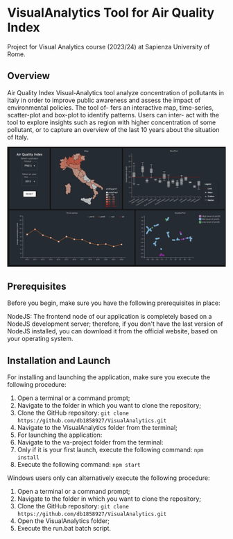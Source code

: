 # VisualAnalytics Tool for Air Quality Index
Project for Visual Analytics course (2023/24) at Sapienza University of Rome.

## Overview
Air Quality Index Visual-Analytics
tool analyze concentration of pollutants in Italy
in order to improve public awareness and assess
the impact of environmental policies. The tool of-
fers an interactive map, time-series, scatter-plot
and box-plot to identify patterns. Users can inter-
act with the tool to explore insights such as region
with higher concentration of some pollutant, or to
capture an overview of the last 10 years about the
situation of Italy.


![Tool](va-project/public/Tool.png)

## Prerequisites

Before you begin, make sure you have the following prerequisites in place:

NodeJS: The frontend node of our application is completely based on a NodeJS development server; therefore, if you don't have the last version of NodeJS installed, you can download it from the official website, based on your operating system.

## Installation and Launch

For installing and launching the application, make sure you execute the following procedure:

1. Open a terminal or a command prompt;
2. Navigate to the folder in which you want to clone the repository;
3. Clone the GitHub repository:
`git clone https://github.com/db1858927/VisualAnalytics.git`
5. Navigate to the VisualAnalytics folder from the terminal;
6. For launching the application:
  7. Navigate to the va-project folder from the terminal:
  8. Only if it is your first launch, execute the following command:
  `npm install`
9. Execute the following command:
     `npm start`

Windows users only can alternatively execute the following procedure:

1. Open a terminal or a command prompt;
2. Navigate to the folder in which you want to clone the repository;
3. Clone the GitHub repository:
`git clone https://github.com/db1858927/VisualAnalytics.git`
4. Open the VisualAnalytics folder;
5. Execute the run.bat batch script.
